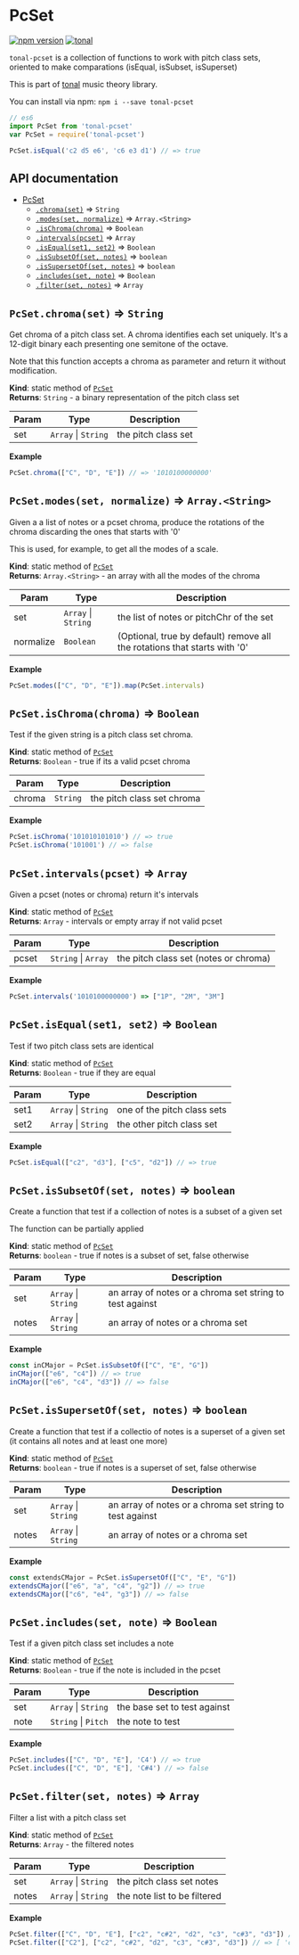 <a name="module_PcSet"></a>

# PcSet
[![npm version](https://img.shields.io/npm/v/tonal-pcset.svg?style=flat-square)](https://www.npmjs.com/package/tonal-pcset)
[![tonal](https://img.shields.io/badge/tonal-pcset-yellow.svg?style=flat-square)](https://www.npmjs.com/browse/keyword/tonal)

`tonal-pcset` is a collection of functions to work with pitch class sets, oriented
to make comparations (isEqual, isSubset, isSuperset)

This is part of [tonal](https://www.npmjs.com/package/tonal) music theory library.

You can install via npm: `npm i --save tonal-pcset`

```js
// es6
import PcSet from 'tonal-pcset'
var PcSet = require('tonal-pcset')

PcSet.isEqual('c2 d5 e6', 'c6 e3 d1') // => true
```

## API documentation


* [PcSet](#module_PcSet)
    * [`.chroma(set)`](#module_PcSet.chroma) ⇒ <code>String</code>
    * [`.modes(set, normalize)`](#module_PcSet.modes) ⇒ <code>Array.&lt;String&gt;</code>
    * [`.isChroma(chroma)`](#module_PcSet.isChroma) ⇒ <code>Boolean</code>
    * [`.intervals(pcset)`](#module_PcSet.intervals) ⇒ <code>Array</code>
    * [`.isEqual(set1, set2)`](#module_PcSet.isEqual) ⇒ <code>Boolean</code>
    * [`.isSubsetOf(set, notes)`](#module_PcSet.isSubsetOf) ⇒ <code>boolean</code>
    * [`.isSupersetOf(set, notes)`](#module_PcSet.isSupersetOf) ⇒ <code>boolean</code>
    * [`.includes(set, note)`](#module_PcSet.includes) ⇒ <code>Boolean</code>
    * [`.filter(set, notes)`](#module_PcSet.filter) ⇒ <code>Array</code>

<a name="module_PcSet.chroma"></a>

## `PcSet.chroma(set)` ⇒ <code>String</code>
Get chroma of a pitch class set. A chroma identifies each set uniquely.
It's a 12-digit binary each presenting one semitone of the octave.

Note that this function accepts a chroma as parameter and return it
without modification.

**Kind**: static method of [<code>PcSet</code>](#module_PcSet)  
**Returns**: <code>String</code> - a binary representation of the pitch class set  

| Param | Type | Description |
| --- | --- | --- |
| set | <code>Array</code> \| <code>String</code> | the pitch class set |

**Example**  
```js
PcSet.chroma(["C", "D", "E"]) // => '1010100000000'
```
<a name="module_PcSet.modes"></a>

## `PcSet.modes(set, normalize)` ⇒ <code>Array.&lt;String&gt;</code>
Given a a list of notes or a pcset chroma, produce the rotations
of the chroma discarding the ones that starts with '0'

This is used, for example, to get all the modes of a scale.

**Kind**: static method of [<code>PcSet</code>](#module_PcSet)  
**Returns**: <code>Array.&lt;String&gt;</code> - an array with all the modes of the chroma  

| Param | Type | Description |
| --- | --- | --- |
| set | <code>Array</code> \| <code>String</code> | the list of notes or pitchChr of the set |
| normalize | <code>Boolean</code> | (Optional, true by default) remove all the rotations that starts with '0' |

**Example**  
```js
PcSet.modes(["C", "D", "E"]).map(PcSet.intervals)
```
<a name="module_PcSet.isChroma"></a>

## `PcSet.isChroma(chroma)` ⇒ <code>Boolean</code>
Test if the given string is a pitch class set chroma.

**Kind**: static method of [<code>PcSet</code>](#module_PcSet)  
**Returns**: <code>Boolean</code> - true if its a valid pcset chroma  

| Param | Type | Description |
| --- | --- | --- |
| chroma | <code>String</code> | the pitch class set chroma |

**Example**  
```js
PcSet.isChroma('101010101010') // => true
PcSet.isChroma('101001') // => false
```
<a name="module_PcSet.intervals"></a>

## `PcSet.intervals(pcset)` ⇒ <code>Array</code>
Given a pcset (notes or chroma) return it's intervals

**Kind**: static method of [<code>PcSet</code>](#module_PcSet)  
**Returns**: <code>Array</code> - intervals or empty array if not valid pcset  

| Param | Type | Description |
| --- | --- | --- |
| pcset | <code>String</code> \| <code>Array</code> | the pitch class set (notes or chroma) |

**Example**  
```js
PcSet.intervals('1010100000000') => ["1P", "2M", "3M"]
```
<a name="module_PcSet.isEqual"></a>

## `PcSet.isEqual(set1, set2)` ⇒ <code>Boolean</code>
Test if two pitch class sets are identical

**Kind**: static method of [<code>PcSet</code>](#module_PcSet)  
**Returns**: <code>Boolean</code> - true if they are equal  

| Param | Type | Description |
| --- | --- | --- |
| set1 | <code>Array</code> \| <code>String</code> | one of the pitch class sets |
| set2 | <code>Array</code> \| <code>String</code> | the other pitch class set |

**Example**  
```js
PcSet.isEqual(["c2", "d3"], ["c5", "d2"]) // => true
```
<a name="module_PcSet.isSubsetOf"></a>

## `PcSet.isSubsetOf(set, notes)` ⇒ <code>boolean</code>
Create a function that test if a collection of notes is a 
subset of a given set 

The function can be partially applied

**Kind**: static method of [<code>PcSet</code>](#module_PcSet)  
**Returns**: <code>boolean</code> - true if notes is a subset of set, false otherwise  

| Param | Type | Description |
| --- | --- | --- |
| set | <code>Array</code> \| <code>String</code> | an array of notes or a chroma set string to test against |
| notes | <code>Array</code> \| <code>String</code> | an array of notes or a chroma set |

**Example**  
```js
const inCMajor = PcSet.isSubsetOf(["C", "E", "G"])
inCMajor(["e6", "c4"]) // => true
inCMajor(["e6", "c4", "d3"]) // => false
```
<a name="module_PcSet.isSupersetOf"></a>

## `PcSet.isSupersetOf(set, notes)` ⇒ <code>boolean</code>
Create a function that test if a collectio of notes is a
superset of a given set (it contains all notes and at least one more)

**Kind**: static method of [<code>PcSet</code>](#module_PcSet)  
**Returns**: <code>boolean</code> - true if notes is a superset of set, false otherwise  

| Param | Type | Description |
| --- | --- | --- |
| set | <code>Array</code> \| <code>String</code> | an array of notes or a chroma set string to test against |
| notes | <code>Array</code> \| <code>String</code> | an array of notes or a chroma set |

**Example**  
```js
const extendsCMajor = PcSet.isSupersetOf(["C", "E", "G"])
extendsCMajor(["e6", "a", "c4", "g2"]) // => true
extendsCMajor(["c6", "e4", "g3"]) // => false
```
<a name="module_PcSet.includes"></a>

## `PcSet.includes(set, note)` ⇒ <code>Boolean</code>
Test if a given pitch class set includes a note

**Kind**: static method of [<code>PcSet</code>](#module_PcSet)  
**Returns**: <code>Boolean</code> - true if the note is included in the pcset  

| Param | Type | Description |
| --- | --- | --- |
| set | <code>Array</code> \| <code>String</code> | the base set to test against |
| note | <code>String</code> \| <code>Pitch</code> | the note to test |

**Example**  
```js
PcSet.includes(["C", "D", "E"], 'C4') // => true
PcSet.includes(["C", "D", "E"], 'C#4') // => false
```
<a name="module_PcSet.filter"></a>

## `PcSet.filter(set, notes)` ⇒ <code>Array</code>
Filter a list with a pitch class set

**Kind**: static method of [<code>PcSet</code>](#module_PcSet)  
**Returns**: <code>Array</code> - the filtered notes  

| Param | Type | Description |
| --- | --- | --- |
| set | <code>Array</code> \| <code>String</code> | the pitch class set notes |
| notes | <code>Array</code> \| <code>String</code> | the note list to be filtered |

**Example**  
```js
PcSet.filter(["C", "D", "E"], ["c2", "c#2", "d2", "c3", "c#3", "d3"]) // => [ 'c2', 'd2', 'c3', 'd3' ])
PcSet.filter(["C2"], ["c2", "c#2", "d2", "c3", "c#3", "d3"]) // => [ 'c2', 'c3' ])
```
